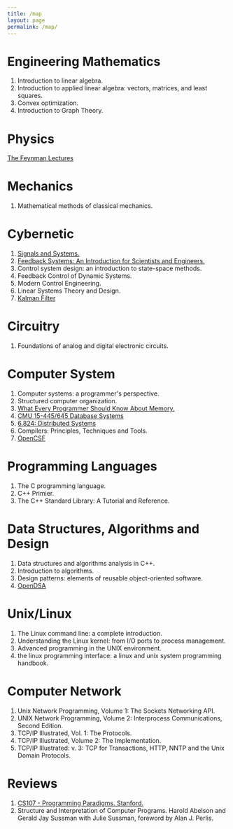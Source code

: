 ```yaml
---
title: /map
layout: page
permalink: /map/
---
```

# Engineering Mathematics
1) Introduction to linear algebra.
2) Introduction to applied linear algebra: vectors, matrices, and least squares.
3) Convex optimization.
4) Introduction to Graph Theory.

# Physics
[The Feynman Lectures](https://www.feynmanlectures.caltech.edu/)
# Mechanics
1) Mathematical methods of classical mechanics.

# Cybernetic
1) [Signals and Systems.](https://ocw.mit.edu/courses/res-6-007-signals-and-systems-spring-2011/)
2) [Feedback Systems: An Introduction for Scientists and Engineers.](http://www.cds.caltech.edu/~murray/books/AM08/pdf/fbs-public_24Jul2020.pdf)
3) Control system design: an introduction to state-space methods.
4) Feedback Control of Dynamic Systems.
5) Modern Control Engineering.
6) Linear Systems Theory and Design.
7) [Kalman Filter](https://www.kalmanfilter.net/default.aspx)

# Circuitry
1) Foundations of analog and digital electronic circuits.

# Computer System
1) Computer systems: a programmer's perspective.
2) Structured computer organization.
3) [What Every Programmer Should Know About Memory.](https://people.freebsd.org/~lstewart/articles/cpumemory.pdf)
4) [CMU 15-445/645 Database Systems](https://15445.courses.cs.cmu.edu/)
5) [6.824: Distributed Systems](https://pdos.csail.mit.edu/6.824/)
6) Compilers: Principles, Techniques and Tools.
7) [OpenCSF](https://w3.cs.jmu.edu/kirkpams/OpenCSF/Books/csf/html/index.html)

# Programming Languages
1) The C programming language.
2) C++ Primier.
3) The C++ Standard Library: A Tutorial and Reference.

# Data Structures, Algorithms and Design
1) Data structures and algorithms analysis in C++.
2) Introduction to algorithms.
3) Design patterns: elements of reusable object-oriented software.
4) [OpenDSA](https://opendsa-server.cs.vt.edu/)

# Unix/Linux
1) The Linux command line: a complete introduction.
2) Understanding the Linux kernel: from I/O ports to process management.
3) Advanced programming in the UNIX environment.
4) the linux programming interface: a linux and unix system programming handbook.

# Computer Network
1) Unix Network Programming, Volume 1: The Sockets Networking API.
2) UNIX Network Programming, Volume 2: Interprocess Communications, Second Edition.
3) TCP/IP Illustrated, Vol. 1: The Protocols.
4) TCP/IP Illustrated, Volume 2: The Implementation.
5) TCP/IP Illustrated: v. 3: TCP for Transactions, HTTP, NNTP and the Unix Domain Protocols.

# Reviews
1) [CS107 - Programming Paradigms. Stanford.](https://see.stanford.edu/course/cs107)
2) Structure and Interpretation of Computer Programs. Harold Abelson and Gerald Jay Sussman with Julie Sussman, foreword by Alan J. Perlis.
